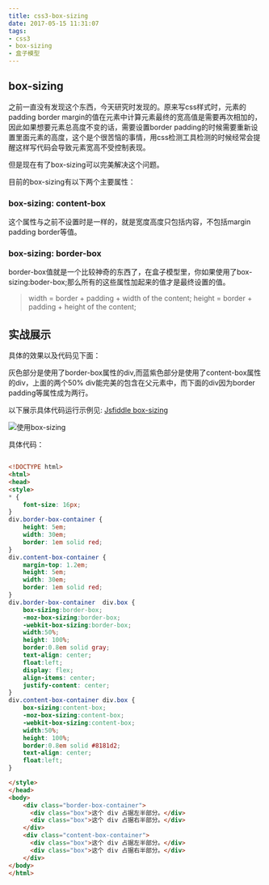 ```yaml
---
title: css3-box-sizing
date: 2017-05-15 11:31:07
tags:
- css3
- box-sizing
- 盒子模型
---
```


## box-sizing

  之前一直没有发现这个东西，今天研究时发现的。原来写css样式时，元素的padding border margin的值在元素中计算元素最终的宽高值是需要再次相加的，因此如果想要元素总高度不变的话，需要设置border padding的时候需要重新设置里面元素的高度，这个是个很苦恼的事情，用css检测工具检测的时候经常会提醒这样写代码会导致元素宽高不受控制表现。

  但是现在有了box-sizing可以完美解决这个问题。

  目前的box-sizing有以下两个主要属性：

### box-sizing: content-box

  这个属性与之前不设置时是一样的，就是宽度高度只包括内容，不包括margin padding border等值。

### box-sizing: border-box

  border-box值就是一个比较神奇的东西了，在盒子模型里，你如果使用了box-sizing:boder-box;那么所有的这些属性加起来的值才是最终设置的值。
  >width = border + padding + width of the content;
  height = border + padding + height of the content;

## 实战展示

具体的效果以及代码见下面：

灰色部分是使用了border-box属性的div,而蓝紫色部分是使用了content-box属性的div，上面的两个50% div能完美的包含在父元素中，而下面的div因为border padding等属性成为两行。

以下展示具体代码运行示例见: [Jsfiddle box-sizing](https://jsfiddle.net/dazhizhemu/4qhnyq95/)

![使用box-sizing](/images/box-sizing/box-sizing.png)

具体代码：

```html

<!DOCTYPE html> 
<html> 
<head> 
<style> 
* {
    font-size: 16px;
}
div.border-box-container {
    height: 5em;
    width: 30em;
    border: 1em solid red;
}
div.content-box-container {
    margin-top: 1.2em;
    height: 5em;
    width: 30em;
    border: 1em solid red;
}
div.border-box-container  div.box { 
    box-sizing:border-box;
    -moz-box-sizing:border-box; 
    -webkit-box-sizing:border-box;
    width:50%; 
    height: 100%;
    border:0.8em solid gray; 
    text-align: center;
    float:left;
    display: flex;
    align-items: center;
    justify-content: center; 
}
div.content-box-container div.box {
    box-sizing:content-box;
    -moz-box-sizing:content-box; 
    -webkit-box-sizing:content-box;
    width:50%; 
    height: 100%;
    border:0.8em solid #8181d2; 
    text-align: center;
    float:left; 
}

</style> 
</head> 
<body> 
    <div class="border-box-container">
      <div class="box">这个 div 占据左半部分。</div> 
      <div class="box">这个 div 占据右半部分。</div> 
    </div>
    <div class="content-box-container">
      <div class="box">这个 div 占据左半部分。</div> 
      <div class="box">这个 div 占据右半部分。</div> 
    </div>
</body> 
</html>

```
